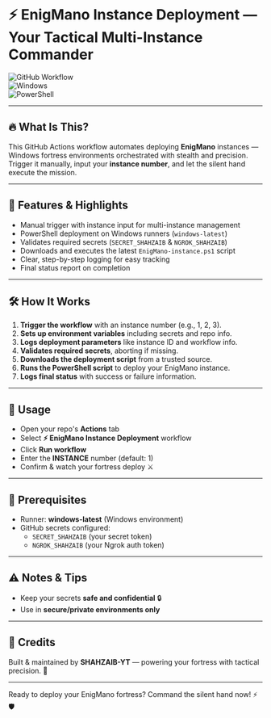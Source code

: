 # ⚡ EnigMano Instance Deployment — Your Tactical Multi-Instance Commander

![GitHub Workflow](https://img.shields.io/badge/GitHub-Workflow-blue?style=for-the-badge&logo=github&logoColor=white)  
![Windows](https://img.shields.io/badge/Runner-Windows-lime?style=for-the-badge&logo=windows&logoColor=white)  
![PowerShell](https://img.shields.io/badge/Script-PowerShell-178600?style=for-the-badge&logo=powershell&logoColor=white)

---

## 🔥 What Is This?

This GitHub Actions workflow automates deploying **EnigMano** instances — Windows fortress environments orchestrated with stealth and precision.  
Trigger it manually, input your **instance number**, and let the silent hand execute the mission.

---

## 🚀 Features & Highlights

- Manual trigger with instance input for multi-instance management  
- PowerShell deployment on Windows runners (`windows-latest`)  
- Validates required secrets (`SECRET_SHAHZAIB` & `NGROK_SHAHZAIB`)  
- Downloads and executes the latest `EnigMano-instance.ps1` script  
- Clear, step-by-step logging for easy tracking  
- Final status report on completion  

---

## 🛠️ How It Works

1. **Trigger the workflow** with an instance number (e.g., 1, 2, 3).  
2. **Sets up environment variables** including secrets and repo info.  
3. **Logs deployment parameters** like instance ID and workflow info.  
4. **Validates required secrets**, aborting if missing.  
5. **Downloads the deployment script** from a trusted source.  
6. **Runs the PowerShell script** to deploy your EnigMano instance.  
7. **Logs final status** with success or failure information.  

---

## 🎯 Usage

- Open your repo's **Actions** tab  
- Select **⚡ EnigMano Instance Deployment** workflow  
- Click **Run workflow**  
- Enter the **INSTANCE** number (default: 1)  
- Confirm & watch your fortress deploy ⚔️  

---

## 🔐 Prerequisites

- Runner: **windows-latest** (Windows environment)  
- GitHub secrets configured:  
  - `SECRET_SHAHZAIB` (your secret token)  
  - `NGROK_SHAHZAIB` (your Ngrok auth token)  

---

## ⚠️ Notes & Tips

- Keep your secrets **safe and confidential** 🔒
- Use in **secure/private environments only**  

---

## 🙌 Credits

Built & maintained by **SHAHZAIB-YT** — powering your fortress with tactical precision. 🔋

---

Ready to deploy your EnigMano fortress? Command the silent hand now! ⚡🛡️
